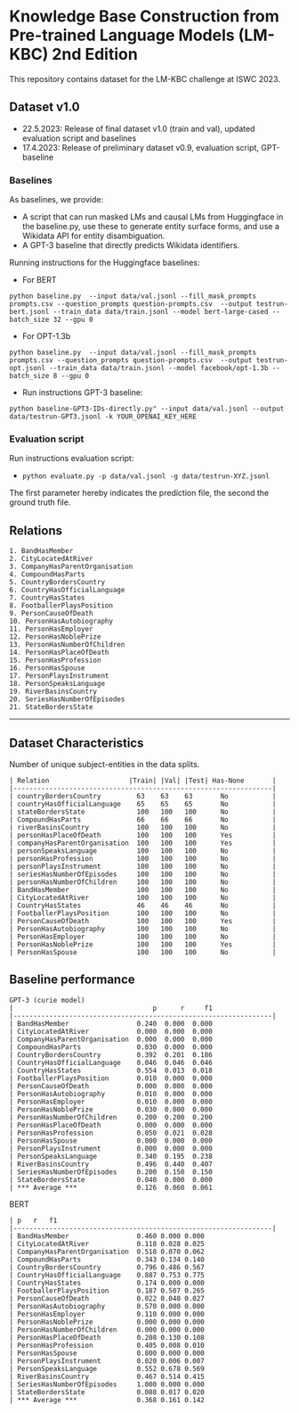 # Knowledge Base Construction from Pre-trained Language Models (LM-KBC) 2nd Edition

This repository contains dataset for the LM-KBC challenge at ISWC 2023.

## Dataset v1.0

 - 22.5.2023: Release of final dataset v1.0 (train and val), updated evaluation script and baselines
 - 17.4.2023: Release of preliminary dataset v0.9, evaluation script, GPT-baseline

### Baselines

As baselines, we provide:
 - A script that can run masked LMs and causal LMs from Huggingface in the baseline.py, use these to generate entity surface forms, and use a Wikidata API for entity disambiguation.
 - A GPT-3 baseline that directly predicts Wikidata identifiers.

Running instructions for the Huggingface baselines:
 - For BERT

```python baseline.py  --input data/val.jsonl --fill_mask_prompts prompts.csv --question_prompts question-prompts.csv  --output testrun-bert.jsonl --train_data data/train.jsonl --model bert-large-cased --batch_size 32 --gpu 0```

 - For OPT-1.3b

```python baseline.py  --input data/val.jsonl --fill_mask_prompts prompts.csv --question_prompts question-prompts.csv  --output testrun-opt.jsonl --train_data data/train.jsonl --model facebook/opt-1.3b --batch_size 8 --gpu 0```

 - Run instructions GPT-3 baseline:

 ```python baseline-GPT3-IDs-directly.py" --input data/val.jsonl --output data/testrun-GPT3.jsonl -k YOUR_OPENAI_KEY_HERE```
 
### Evaluation script

Run instructions evaluation script:
  * ```python evaluate.py -p data/val.jsonl -g data/testrun-XYZ.jsonl```

The first parameter hereby indicates the prediction file, the second the ground truth file.

## Relations

```text
1. BandHasMember
2. CityLocatedAtRiver
3. CompanyHasParentOrganisation
4. CompoundHasParts
5. CountryBordersCountry
6. CountryHasOfficialLanguage
7. CountryHasStates
8. FootballerPlaysPosition
9. PersonCauseOfDeath
10. PersonHasAutobiography
11. PersonHasEmployer
12. PersonHasNoblePrize
13. PersonHasNumberOfChildren
14. PersonHasPlaceOfDeath
15. PersonHasProfession
16. PersonHasSpouse
17. PersonPlaysInstrument
18. PersonSpeaksLanguage
19. RiverBasinsCountry
20. SeriesHasNumberOfEpisodes
21. StateBordersState
```


----------------------------------------------------------------

## Dataset Characteristics
Number of unique subject-entities in the data splits.

```text
| Relation                    |Train| |Val| |Test| Has-None       |
|-----------------------------------------------------------------|
| countryBordersCountry         63    63    63       No           |
| countryHasOfficialLanguage    65    65    65       No           |
| stateBordersState             100   100   100      No           |
| CompoundHasParts              66    66    66       No           |
| riverBasinsCountry            100   100   100      No           |
| personHasPlaceOfDeath         100   100   100      Yes          |
| companyHasParentOrganisation  100   100   100      Yes          |
| personSpeaksLanguage          100   100   100      No           |
| personHasProfession           100   100   100      No           |
| personPlaysInstrument         100   100   100      No           |
| seriesHasNumberOfEpisodes     100   100   100      No           |
| personHasNumberOfChildren     100   100   100      No           |
| BandHasMember                 100   100   100      No           |
| CityLocatedAtRiver            100   100   100      No           |
| CountryHasStates              46    46    46       No           |
| FootballerPlaysPosition       100   100   100      No           |
| PersonCauseOfDeath            100   100   100      Yes          |
| PersonHasAutobiography        100   100   100      No           |
| PersonHasEmployer             100   100   100      No           |
| PersonHasNoblePrize           100   100   100      Yes          |
| PersonHasSpouse               100   100   100      No           |                           
```

## Baseline performance

```text
GPT-3 (curie model)
|                                   p      r     f1
|-----------------------------------------------------------------|
| BandHasMember                 0.240  0.000  0.000
| CityLocatedAtRiver            0.000  0.000  0.000
| CompanyHasParentOrganisation  0.000  0.000  0.000
| CompoundHasParts              0.030  0.000  0.000
| CountryBordersCountry         0.392  0.201  0.186
| CountryHasOfficialLanguage    0.046  0.046  0.046
| CountryHasStates              0.554  0.013  0.018
| FootballerPlaysPosition       0.010  0.000  0.000
| PersonCauseOfDeath            0.000  0.000  0.000
| PersonHasAutobiography        0.010  0.000  0.000
| PersonHasEmployer             0.010  0.000  0.000
| PersonHasNoblePrize           0.030  0.000  0.000
| PersonHasNumberOfChildren     0.200  0.200  0.200
| PersonHasPlaceOfDeath         0.000  0.000  0.000
| PersonHasProfession           0.050  0.021  0.028
| PersonHasSpouse               0.000  0.000  0.000
| PersonPlaysInstrument         0.000  0.000  0.000
| PersonSpeaksLanguage          0.340  0.195  0.238
| RiverBasinsCountry            0.496  0.440  0.407
| SeriesHasNumberOfEpisodes     0.200  0.150  0.150
| StateBordersState             0.040  0.000  0.000
| *** Average ***               0.126  0.060  0.061
```

BERT

```text
| p   r   f1
|-----------------------------------------------------------------|
| BandHasMember                 0.460 0.000 0.000
| CityLocatedAtRiver            0.118 0.028 0.025
| CompanyHasParentOrganisation  0.518 0.070 0.062
| CompoundHasParts              0.343 0.134 0.140
| CountryBordersCountry         0.796 0.486 0.567
| CountryHasOfficialLanguage    0.887 0.753 0.775
| CountryHasStates              0.174 0.000 0.000
| FootballerPlaysPosition       0.187 0.507 0.265
| PersonCauseOfDeath            0.022 0.040 0.027
| PersonHasAutobiography        0.570 0.000 0.000
| PersonHasEmployer             0.110 0.000 0.000
| PersonHasNoblePrize           0.000 0.000 0.000
| PersonHasNumberOfChildren     0.000 0.000 0.000
| PersonHasPlaceOfDeath         0.208 0.130 0.108
| PersonHasProfession           0.405 0.008 0.010
| PersonHasSpouse               0.800 0.000 0.000
| PersonPlaysInstrument         0.020 0.006 0.007
| PersonSpeaksLanguage          0.552 0.678 0.569
| RiverBasinsCountry            0.467 0.514 0.415
| SeriesHasNumberOfEpisodes     1.000 0.000 0.000
| StateBordersState             0.088 0.017 0.020
| *** Average ***               0.368 0.161 0.142
```
